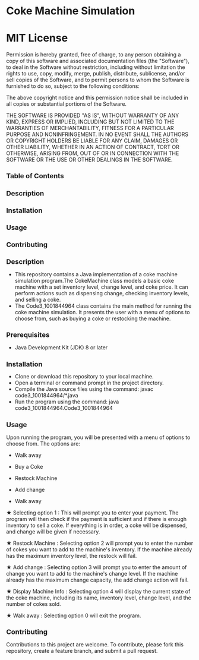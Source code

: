 # Coke Machine Simulation

# MIT License

Permission is hereby granted, free of charge, to any person obtaining a copy of this software and associated documentation files (the "Software"), to deal in the Software without restriction, including without limitation the rights to use, copy, modify, merge, publish, distribute, sublicense, and/or sell copies of the Software, and to permit persons to whom the Software is furnished to do so, subject to the following conditions:

The above copyright notice and this permission notice shall be included in all copies or substantial portions of the Software.

THE SOFTWARE IS PROVIDED "AS IS", WITHOUT WARRANTY OF ANY KIND, EXPRESS OR IMPLIED, INCLUDING BUT NOT LIMITED TO THE WARRANTIES OF MERCHANTABILITY, FITNESS FOR A PARTICULAR PURPOSE AND NONINFRINGEMENT. IN NO EVENT SHALL THE AUTHORS OR COPYRIGHT HOLDERS BE LIABLE FOR ANY CLAIM, DAMAGES OR OTHER LIABILITY, WHETHER IN AN ACTION OF CONTRACT, TORT OR OTHERWISE, ARISING FROM, OUT OF OR IN CONNECTION WITH THE SOFTWARE OR THE USE OR OTHER DEALINGS IN THE SOFTWARE.



 
<h2 style="font-size: 18px;">Table of Contents</h2>
<h3 style="font-size: 18px;">Description</h3>
<h3 style="font-size: 18px;">Installation</h3>
<h3 style="font-size: 18px;">Usage</h3>
<h3 style="font-size: 18px;">Contributing</h3>
 

<h2 style="font-size: 18px;">Description</h2>
<ul>
  <li>This repository contains a Java implementation of a coke machine simulation program.The CokeMachine class models a basic coke machine with a set inventory level, change level, and coke price. It can perform actions such as dispensing change, checking inventory levels, and selling a coke.</li>
  <li>The Code3_1001844964 class contains the main method for running the coke machine simulation. It presents the user with a menu of options to choose from, such as buying a coke or restocking the machine.</li>
</ul>

<h2 style="font-size: 18px;">Prerequisites</h2>
<ul>
 <li>Java Development Kit (JDK) 8 or later </li>
</ul>


<h2 style="font-size: 18px;">Installation</h2>
<ul style="list-style-type: disc; margin-top: 10px; margin-bottom: 10px;">
  <li>Clone or download this repository to your local machine.</li>
  <li>Open a terminal or command prompt in the project directory.</li>
  <li>Compile the Java source files using the command: javac code3_1001844964/*.java</li>
  <li>Run the program using the command: java code3_1001844964.Code3_1001844964</li>
</ul>

<h2 style="font-size: 18px;">Usage</h2>

Upon running the program, you will be presented with a menu of options to choose from. The options are:

<ul><li>Walk away</li></ul>
<ul><li>Buy a Coke</li></ul>
<ul><li>Restock Machine</li></ul>
<ul><li>Add change</li></ul>
<ul><li>Walk away</li></ul>


<p>&#9733; Selecting option 1 :
This will prompt you to enter your payment. The program will then check if the payment is sufficient and if there is enough inventory to sell a coke. If everything is in order, a coke will be dispensed, and change will be given if necessary.</p>


<p>&#9733; Restock Machine : 
Selecting option 2 will prompt you to enter the number of cokes you want to add to the machine's inventory. If the machine already has the maximum inventory level, the restock will fail.</p>


<p>&#9733; Add change : 
Selecting option 3 will prompt you to enter the amount of change you want to add to the machine's change level. If the machine already has the maximum change capacity, the add change action will fail.</p>

<p>&#9733; Display Machine Info : 
Selecting option 4 will display the current state of the coke machine, including its name, inventory level, change level, and the number of cokes sold.</p>

<p>&#9733; Walk away : 
Selecting option 0 will exit the program.</p>

<h2 style="font-size: 18px;">Contributing</h2>

Contributions to this project are welcome. To contribute, please fork this repository, create a feature branch, and submit a pull request.
